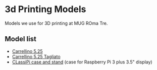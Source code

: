 # 3d Printing Models
Models we use for 3D printing at MUG ROma Tre.

## Model list
* [Carrellino 5.25](https://github.com/mugroma3/PrintingModels/blob/master/carrellino525.stl)
* [Carrellino 5.25 Tagliato](https://github.com/mugroma3/PrintingModels/blob/master/carrellino525_tagliato.stl)
* [CLassiPi case and stand](https://github.com/mugroma3/PrintingModels/tree/master/ClassiPi) (case for Raspberry Pi 3 plus 3.5" display)
